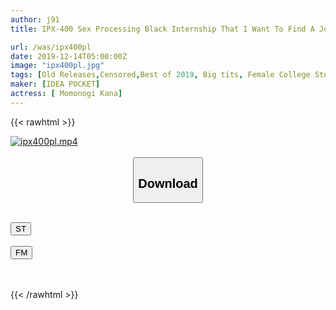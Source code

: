 ```yaml
---
author: j91
title: IPX-400 Sex Processing Black Internship That I Want To Find A Job Today My Boss Won't Just Give Me Back ... Kana Momonogi

url: /was/ipx400pl
date: 2019-12-14T05:00:00Z
image: "ipx400pl.jpg"
tags: [Old Releases,Censored,Best of 2019, Big tits, Female College Student, POV, (tag-censored) ]
maker: [IDEA POCKET]
actress: [ Momonogi Kana]
---
```



{{< rawhtml >}}

<div class="video" data-videoid="j4Lo7xAAMAI2D3">
    <a href="javascript:;">
        <img src="/was/ipx400pl/ipx400pl.jpg" width="WIDTH" height="HEIGHT" alt="ipx400pl.mp4" loading="lazy">
    </a>
</div>

<script type="text/javascript" src="https://j91.asia/asset/on-demand-st.js"></script>

<br>
  <link rel="stylesheet" href="https://j91.asia/asset/bs5.css">
  
  <center>
  <button class="btn btn-primary" type="button" data-bs-toggle="collapse" data-bs-target=".multi-collapse" aria-expanded="false" aria-controls="multiCollapseExample1 multiCollapseExample2"><h2>Download</h2></button></center>
</p>
<div class="row">
  <div class="col">
    <div class="collapse multi-collapse" id="multiCollapseExample1">
      <div class="card card-body">
	      	      <br>
<div class="buttons">  
<a href="https://streamtape.to/v/j4Lo7xAAMAI2D3" target="_blank"><button class="btn-hover color-3"><i class="fa fa-download"></i> ST</button></a></div>
    </div>
  </div>
</div>
  <div class="col">
    <div class="collapse multi-collapse" id="multiCollapseExample2">
      <div class="card card-body">
	      <br>
<div class="buttons">
    <a href="https://filemoon.sx/d/i9bq0lt9tmgw" target="_blank"><button class="btn-hover color-8"><i class="fa fa-download"></i> FM</button></a></div>
<br><br>
      </div>
    </div>
  </div>
</div>

{{< /rawhtml >}}